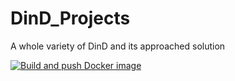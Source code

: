 # DinD_Projects
A whole variety of DinD and its approached solution

[![Build and push Docker image](https://github.com/siddique-sa/DinD_Projects/actions/workflows/build-and-push-image.yml/badge.svg)](https://github.com/siddique-sa/DinD_Projects/actions/workflows/build-and-push-image.yml)